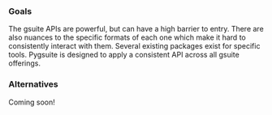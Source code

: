 ### Goals

The gsuite APIs are powerful, but can have a high barrier to entry. 
There are also nuances to the specific formats of each one which make it
hard to consistently interact with them.
Several existing packages exist for specific tools. Pygsuite
is designed to apply a consistent API across all gsuite offerings. 


### Alternatives

Coming soon!